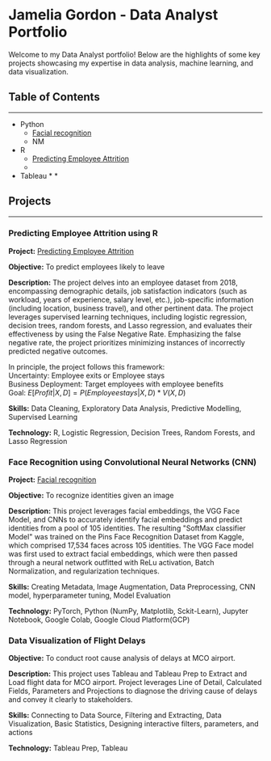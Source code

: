# Jamelia Gordon - Data Analyst Portfolio
Welcome to my Data Analyst portfolio! Below are the highlights of some key projects showcasing my expertise in data analysis, machine learning, and data visualization.

## Table of Contents
---
* Python
   * [Facial recognition](https://github.com/Jamelia-G/Facial-Recognition)
   * NM
* R 
   * [Predicting Employee Attrition](https://github.com/Jamelia-G/Employee-Attrition)
   *
* Tableau
   * 
   *

## Projects
---
### Predicting Employee Attrition using R

**Project:** [Predicting Employee Attrition](https://github.com/Jamelia-G/Employee-Attrition)

**Objective:** To predict employees likely to leave

**Description:** 
The project delves into an employee dataset from 2018, encompassing demographic details, job satisfaction indicators (such as workload, years of experience, salary level, etc.), job-specific information (including location, business travel), and other pertinent data. 
The project leverages supervised learning techniques, including logistic regression, decision trees, random forests, and Lasso regression, and evaluates their effectiveness by using the False Negative Rate. Emphasizing the false negative rate, the project prioritizes minimizing instances of incorrectly predicted negative outcomes.

In principle, the project follows this framework: <br>
Uncertainty: 	Employee exits or Employee stays <br>
Business Deployment: Target employees with employee benefits <br>
Goal: $E[Profit|X,D] = P(Employee stays | X,D) * V(X,D)$

**Skills:** Data Cleaning, Exploratory Data Analysis, Predictive Modelling, Supervised Learning

**Technology:** R, Logistic Regression, Decision Trees, Random Forests, and Lasso Regression

### Face Recognition using Convolutional Neural Networks (CNN)

**Project:** [Facial recognition](https://github.com/Jamelia-G/Facial-Recognition)

**Objective:** To recognize identities given an image

**Description:** 
This project leverages facial embeddings, the VGG Face Model, and CNNs to accurately identify facial embeddings and predict identities from a pool of 105 identities. The resulting "SoftMax classifier Model" was trained on the Pins Face Recognition Dataset from Kaggle, which comprised 17,534 faces across 105 identities. The VGG Face model was first used to extract facial embeddings, which were then passed through a neural network outfitted with ReLu activation, Batch Normalization, and regularization techniques. 

**Skills:** Creating Metadata, Image Augmentation, Data Preprocessing, CNN model, hyperparameter tuning, Model Evaluation

**Technology:** PyTorch, Python (NumPy, Matplotlib, Sckit-Learn), Jupyter Notebook, Google Colab, Google Cloud Platform(GCP)

### Data Visualization of Flight Delays

**Objective:** To conduct root cause analysis of delays at MCO airport.

**Description:** 
This project uses Tableau and Tableau Prep to Extract and Load flight data for MCO airport. Project leverages Line of Detail, Calculated Fields, Parameters and Projections to diagnose the driving cause of delays and convey it clearly to stakeholders.

**Skills:** Connecting to Data Source, Filtering and Extracting, Data Visualization, Basic Statistics, Designing interactive filters, parameters, and actions

**Technology:** Tableau Prep, Tableau
